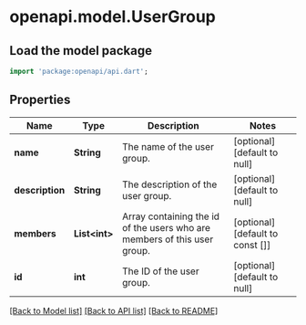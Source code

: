 # openapi.model.UserGroup

## Load the model package
```dart
import 'package:openapi/api.dart';
```

## Properties
Name | Type | Description | Notes
------------ | ------------- | ------------- | -------------
**name** | **String** | The name of the user group.  | [optional] [default to null]
**description** | **String** | The description of the user group.  | [optional] [default to null]
**members** | **List&lt;int&gt;** | Array containing the id of the users who are members of this user group.  | [optional] [default to const []]
**id** | **int** | The ID of the user group.  | [optional] [default to null]

[[Back to Model list]](../README.md#documentation-for-models) [[Back to API list]](../README.md#documentation-for-api-endpoints) [[Back to README]](../README.md)


